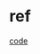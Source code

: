 




# ref
[code](https://www.tabnine.com/code/java/methods/org.web3j.crypto.Bip39Wallet/%3Cinit%3E)